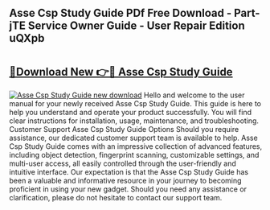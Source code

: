 ## Asse Csp Study Guide PDf Free Download - Part-jTE Service Owner Guide - User Repair Edition uQXpb

# <h2><a href="http://bc78377.oget.top/?id=Asse+Csp+Study+Guide">🔗Download New 👉🔴 Asse Csp Study Guide</a></h2>

[![Asse Csp Study Guide new download](https://i.imgur.com/5g1atiW.png)](http://bc78377.oget.top/?id=Asse+Csp+Study+Guide)
Hello and welcome to the user manual for your newly received Asse Csp Study Guide. This guide is here to help you understand and operate your product successfully. You will find clear instructions for installation, usage, maintenance, and troubleshooting. Customer Support Asse Csp Study Guide Options Should you require assistance, our dedicated customer support team is available to help. Asse Csp Study Guide comes with an impressive collection of advanced features, including object detection, fingerprint scanning, customizable settings, and multi-user access, all easily controlled through the user-friendly and intuitive interface. Our expectation is that the Asse Csp Study Guide has been a valuable and informative resource in your journey to becoming proficient in using your new gadget. Should you need any assistance or clarification, please do not hesitate to contact our support team.
